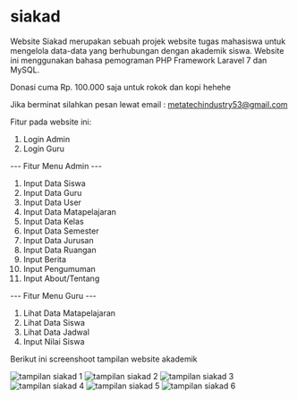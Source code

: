 # siakad
Website Siakad merupakan sebuah projek website tugas mahasiswa untuk mengelola data-data yang berhubungan dengan akademik siswa. Website ini menggunakan bahasa pemograman PHP Framework Laravel 7 dan MySQL.

Donasi cuma Rp. 100.000 saja untuk rokok dan kopi hehehe

Jika berminat silahkan pesan lewat email : metatechindustry53@gmail.com

Fitur pada website ini: 
1. Login Admin
2. Login Guru

--- Fitur Menu Admin ---
1. Input Data Siswa
2. Input Data Guru
3. Input Data User
4. Input Data Matapelajaran
5. Input Data Kelas
6. Input Data Semester
7. Input Data Jurusan
8. Input Data Ruangan
9. Input Berita
10. Input Pengumuman
11. Input About/Tentang

--- Fitur Menu Guru ---
1. Lihat Data Matapelajaran
2. Lihat Data Siswa
3. Lihat Data Jadwal
4. Input Nilai Siswa

Berikut ini screenshoot tampilan website akademik

![tampilan siakad 1](https://github.com/arifzikir66/siakad/assets/130142801/35361e72-6b31-4877-89d8-7faf4d440da7)
![tampilan siakad 2](https://github.com/arifzikir66/siakad/assets/130142801/56a962aa-b9a1-47ff-ab05-a912408da929)
![tampilan siakad 3](https://github.com/arifzikir66/siakad/assets/130142801/85b6b42e-e9bb-487d-8ded-c94ab78282ee)
![tampilan siakad 4](https://github.com/arifzikir66/siakad/assets/130142801/1decdc93-58bd-440e-af51-7d9694ebe608)
![tampilan siakad 5](https://github.com/arifzikir66/siakad/assets/130142801/686eb4bc-0afe-4a4d-a55d-f5cef283045a)
![tampilan siakad 6](https://github.com/arifzikir66/siakad/assets/130142801/53e0caeb-2ae6-40ae-9f46-95824c6a7490)


